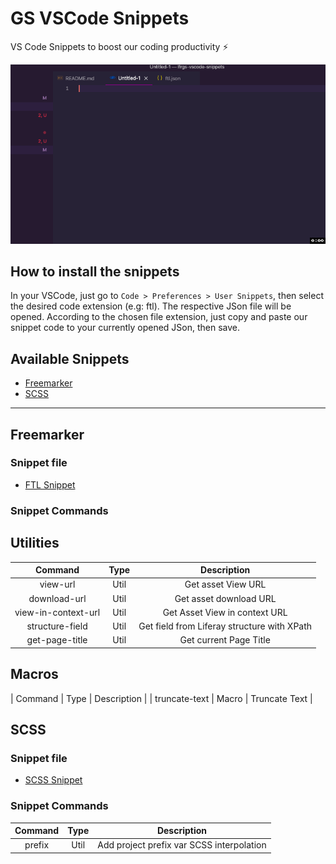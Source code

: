 # GS VSCode Snippets

VS Code Snippets to boost our coding productivity :zap:

![alt text](https://github.com/jordanamorais/lfrgs-vscode-snippets/blob/freemarker-snippets/snippets/img/vscode-snippets.gif "Vs Code Snippets")

## How to install the snippets

In your VSCode, just go to `Code > Preferences > User Snippets`, then select the desired code extension (e.g: ftl). 
The respective JSon file will be opened.
According to the chosen file extension, just copy and paste our snippet code to your currently opened JSon, then save.

## Available Snippets

* [Freemarker](#freemarker)
* [SCSS](#scss)

----

## Freemarker

### Snippet file

* [FTL Snippet](/snippets/ftl.json) 

### Snippet Commands

## Utilities

|       Command       | Type  |                 Description                 |
| :-----------------: | :---: | :-----------------------------------------: |
|      view-url       | Util  |             Get asset View URL              |
|    download-url     | Util  |           Get asset download URL            |
| view-in-context-url | Util  |        Get Asset View in context URL        |
|   structure-field   | Util  | Get field from Liferay structure with XPath |
|   get-page-title    | Util  |           Get current Page Title            |

## Macros

|       Command       | Type  |                 Description                 |
|    truncate-text    | Macro |                Truncate Text                |

## SCSS

### Snippet file

* [SCSS Snippet](/snippets/scss.json) 

### Snippet Commands

| Command | Type  |                Description                |
| :-----: | :---: | :---------------------------------------: |
| prefix  | Util  | Add project prefix var SCSS interpolation |


